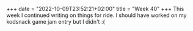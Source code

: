 +++
date = "2022-10-09T23:52:21+02:00"
title = "Week 40"
+++
This week I continued writing on things for ride. I should have worked on my kodsnack game jam entry but I didn't :(
